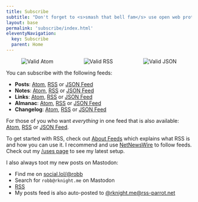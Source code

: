 ```yaml
---
title: Subscribe
subtitle: "Don't forget to <s>smash that bell fam</s> use open web protocols to get the latest updates"
layout: base
permalink: 'subscribe/index.html'
eleventyNavigation:
  key: Subscribe
  parent: Home
---
```


<div style="display: flex; align-items: center; justify-content: space-around;">
    <img src="/assets/img/buttons/valid-atom.png" alt="Valid Atom">
    <img src="/assets/img/buttons/valid-rss.png" alt="Valid RSS">
    <img src="/assets/img/buttons/valid-json.png" alt="Valid JSON">
</div>

You can subscribe with the following feeds:

- **Posts**: [Atom](/subscribe/posts/atom.xml), [RSS](/subscribe/posts/rss.xml) or [JSON Feed](/subscribe/posts/feed.json)
- **Notes**: [Atom](/subscribe/notes/atom.xml), [RSS](/subscribe/notes/rss.xml) or [JSON Feed](/subscribe/notes/feed.json)
- **Links**: [Atom](/subscribe/links/atom.xml), [RSS](/subscribe/links/rss.xml) or [JSON Feed](/subscribe/links/feed.json)
- **Almanac**: [Atom](/subscribe/almanac/atom.xml), [RSS](/subscribe/almanac/rss.xml) or [JSON Feed](/subscribe/almanac/feed.json)
- **Changelog**: [Atom](/subscribe/changelog/atom.xml), [RSS](/subscribe/changelog/rss.xml) or [JSON Feed](/subscribe/changelog/feed.json)

For those of you who want _everything_ in one feed that is also available: [Atom](/subscribe/everything/atom.xml), [RSS](/subscribe/everything/rss.xml) or [JSON Feed](/subscribe/everything/feed.json).

To get started with RSS, check out [About Feeds](https://aboutfeeds.com) which explains what RSS is and how you can use it. I recommend and use [NetNewsWire](https://netnewswire.com/) to follow feeds. Check out my [/uses page](/uses) to see my latest setup.

I also always toot my new posts on Mastodon:

- Find me on [social.lol/@robb](https://social.lol/@robb)
- Search for `robb@rknight.me` on Mastodon
- [RSS](https://social.lol/@robb.rss)
- My posts feed is also auto-posted to [@rknight.me@rss-parrot.net](https://rss-parrot.net/web/feeds/rknight.me)

